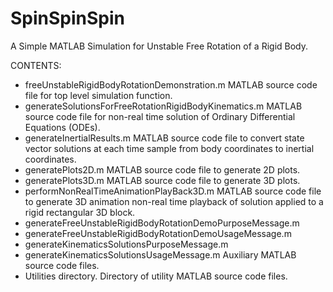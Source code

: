 # SpinSpinSpin

A Simple MATLAB Simulation for Unstable Free Rotation of a Rigid Body.

CONTENTS:

- freeUnstableRigidBodyRotationDemonstration.m
    MATLAB source code file for top level simulation function.
- generateSolutionsForFreeRotationRigidBodyKinematics.m
    MATLAB source code file for non-real time solution of Ordinary Differential Equations (ODEs).
- generateInertialResults.m
    MATLAB source code file to convert state vector solutions at each time sample from body coordinates to inertial coordinates.
- generatePlots2D.m
    MATLAB source code file to generate 2D plots.
- generatePlots3D.m
    MATLAB source code file to generate 3D plots.
- performNonRealTimeAnimationPlayBack3D.m
    MATLAB source code file to generate 3D animation non-real time playback of solution applied to a rigid rectangular 3D block.
- generateFreeUnstableRigidBodyRotationDemoPurposeMessage.m
- generateFreeUnstableRigidBodyRotationDemoUsageMessage.m
- generateKinematicsSolutionsPurposeMessage.m
- generateKinematicsSolutionsUsageMessage.m
    Auxiliary MATLAB source code files.
- Utilities directory.
    Directory of utility MATLAB source code files.


